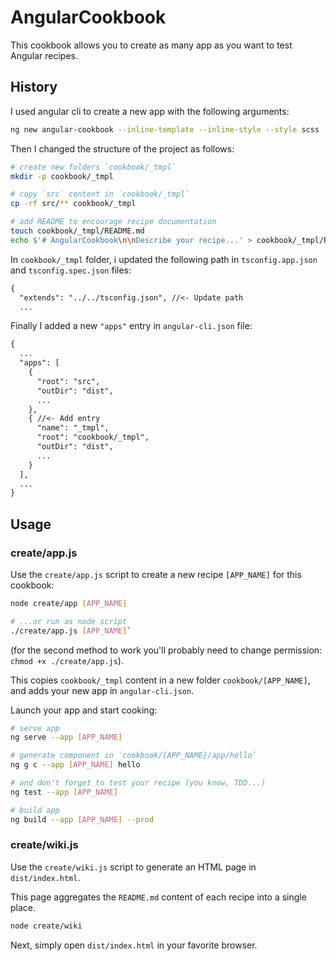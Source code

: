 # AngularCookbook

This cookbook allows you to create as many app as you want to test Angular recipes.

## History

I used angular cli to create a new app with the following arguments:

```bash
ng new angular-cookbook --inline-template --inline-style --style scss
```

Then I changed the structure of the project as follows:

```bash
# create new folders `cookbook/_tmpl`
mkdir -p cookbook/_tmpl

# copy `src` content in `cookbook/_tmpl`
cp -rf src/** cookbook/_tmpl

# add README to encourage recipe documentation
touch cookbook/_tmpl/README.md
echo $'# AngularCookbook\n\nDescribe your recipe...' > cookbook/_tmpl/README.md
```

In `cookbook/_tmpl` folder, i updated the following path in `tsconfig.app.json` and `tsconfig.spec.json` files:

```txt
{
  "extends": "../../tsconfig.json", //<- Update path 
  ...
```

Finally I added a new `"apps"` entry in `angular-cli.json` file:

```txt
{
  ...
  "apps": [
    {
      "root": "src",
      "outDir": "dist",
      ...
    },
    { //<- Add entry
      "name": "_tmpl",
      "root": "cookbook/_tmpl",
      "outDir": "dist",
      ...
    }
  ],
  ...
}
```

## Usage

### create/app.js

Use the `create/app.js` script to create a new recipe `[APP_NAME]` for this cookbook:

```bash
node create/app [APP_NAME]

# ...or run as node script
./create/app.js [APP_NAME]`
```

(for the second method to work you'll probably need to change permission: `chmod +x ./create/app.js`).

This copies `cookbook/_tmpl` content in a new folder `cookbook/[APP_NAME]`, and adds your new app in `angular-cli.json`.

Launch your app and start cooking:

```bash
# serve app
ng serve --app [APP_NAME]

# generate component in `cookbook/[APP_NAME]/app/hello`
ng g c --app [APP_NAME] hello

# and don't forget to test your recipe (you know, TDD...)
ng test --app [APP_NAME]

# build app
ng build --app [APP_NAME] --prod
```

### create/wiki.js

Use the `create/wiki.js` script to generate an HTML page in `dist/index.html`.

This page aggregates the `README.md` content of each recipe into a single place.

```bash
node create/wiki
```

Next, simply open `dist/index.html` in your favorite browser.
